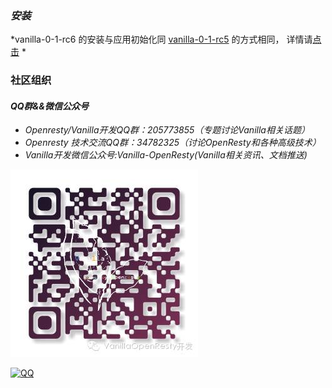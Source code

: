 ### *安装*

*vanilla-0-1-rc6 的安装与应用初始化同 [vanilla-0-1-rc5](0_1_rc5.md) 的方式相同， 详情请[点击](0_1_rc5.md) *



### 社区组织
#### *QQ群&&微信公众号*
- *Openresty/Vanilla开发QQ群：205773855（专题讨论Vanilla相关话题）*
- *Openresty 技术交流QQ群：34782325（讨论OpenResty和各种高级技术）*
- *Vanilla开发微信公众号:Vanilla-OpenResty(Vanilla相关资讯、文档推送)*

![vanilla](va_c.jpeg)

[![QQ](http://pub.idqqimg.com/wpa/images/group.png)](http://shang.qq.com/wpa/qunwpa?idkey=673157ee0f0207ce2fb305d15999225c5aa967e88913dfd651a8cf59e18fd459)